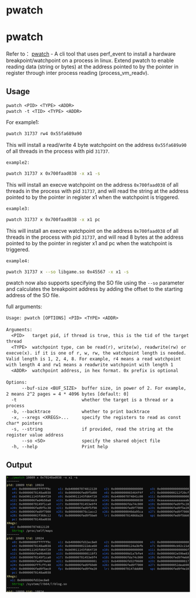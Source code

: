# pwatch
# pwatch
Refer to：
[pwatch](https://github.com/ri-char/pwatch) - A cli tool that uses perf_event to install a hardware breakpoint/watchpoint on a process in linux. 
Extend pwatch to enable reading data (string or bytes) at the address pointed to by the pointer in register  through inter process reading (process_vm_readv).

## Usage

```
pwatch <PID> <TYPE> <ADDR>
pwatch -t <TID> <TYPE> <ADDR>
```
For example1:
```bash
pwatch 31737 rw4 0x55fa689a90
```
This will install a read/write 4 byte watchpoint on the address `0x55fa689a90` of all threads in the process with pid `31737`.

    example2:
```bash
pwatch 31737 x 0x700faad038 -x x1 -s
```
This will install an execve watchpoint on the address `0x700faad038` of all threads in the process with pid `31737`, and will read the string at the address pointed to by the pointer in register x1 when the watchpoint is triggered.

    example3:
```bash
pwatch 31737 x 0x700faad038 -x x1 pc
```
This will install an execve watchpoint on the address `0x700faad038` of all threads in the process with pid `31737`, and will read 8 bytes at the address pointed to by the pointer in register x1 and pc when the watchpoint is triggered.

    example4:
```bash
pwatch 31737 x --so libgame.so 0x45567 -x x1 -s
```
pwatch now also supports specifying the SO file using the `--so` parameter and calculates the breakpoint address by adding the offset to the starting address of the SO file.

full arguments:
```
Usage: pwatch [OPTIONS] <PID> <TYPE> <ADDR>

Arguments:
  <PID>   target pid, if thread is true, this is the tid of the target thread
  <TYPE>  watchpoint type, can be read(r), write(w), readwrite(rw) or execve(x). if it is one of r, w, rw, the watchpoint length is needed. Valid length is 1, 2, 4, 8. For example, r4 means a read watchpoint with length 4 and rw1 means a readwrite watchpoint with length 1
  <ADDR>  watchpoint address, in hex format. 0x prefix is optional

Options:
      --buf-size <BUF_SIZE>  buffer size, in power of 2. For example, 2 means 2^2 pages = 4 * 4096 bytes [default: 0]
  -t                         whether the target is a thread or a process
  -b, --backtrace            whether to print backtrace
  -x, --xregs <XREGS>...     specify the registers to read as const char* pointers
  -s, --string               if provided, read the string at the register value address
      --so <SO>              specify the shared object file
  -h, --help                 Print help
```

## Output

![output](img/output.png)